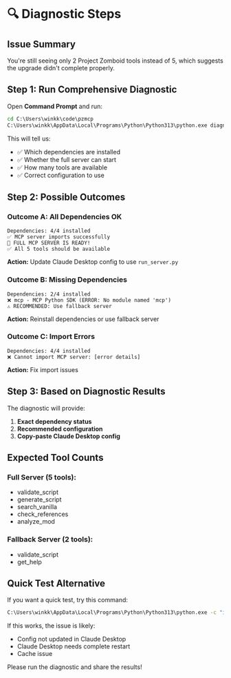 # 🔍 Diagnostic Steps

## Issue Summary
You're still seeing only 2 Project Zomboid tools instead of 5, which suggests the upgrade didn't complete properly.

## Step 1: Run Comprehensive Diagnostic

Open **Command Prompt** and run:

```cmd
cd C:\Users\winkk\code\pzmcp
C:\Users\winkk\AppData\Local\Programs\Python\Python313\python.exe diagnose_windows.py
```

This will tell us:
- ✅ Which dependencies are installed
- ✅ Whether the full server can start
- ✅ How many tools are available
- ✅ Correct configuration to use

## Step 2: Possible Outcomes

### Outcome A: All Dependencies OK
```
Dependencies: 4/4 installed
✅ MCP server imports successfully
🎉 FULL MCP SERVER IS READY!
✅ All 5 tools should be available
```
**Action:** Update Claude Desktop config to use `run_server.py`

### Outcome B: Missing Dependencies
```
Dependencies: 2/4 installed
❌ mcp - MCP Python SDK (ERROR: No module named 'mcp')
⚠️ RECOMMENDED: Use fallback server
```
**Action:** Reinstall dependencies or use fallback server

### Outcome C: Import Errors
```
Dependencies: 4/4 installed
❌ Cannot import MCP server: [error details]
```
**Action:** Fix import issues

## Step 3: Based on Diagnostic Results

The diagnostic will provide:
1. **Exact dependency status**
2. **Recommended configuration**
3. **Copy-paste Claude Desktop config**

## Expected Tool Counts

### Full Server (5 tools):
- validate_script
- generate_script  
- search_vanilla
- check_references
- analyze_mod

### Fallback Server (2 tools):
- validate_script
- get_help

## Quick Test Alternative

If you want a quick test, try this command:

```cmd
C:\Users\winkk\AppData\Local\Programs\Python\Python313\python.exe -c "import mcp; import pydantic; print('SUCCESS: All dependencies installed')"
```

If this works, the issue is likely:
- Config not updated in Claude Desktop
- Claude Desktop needs complete restart
- Cache issue

Please run the diagnostic and share the results!